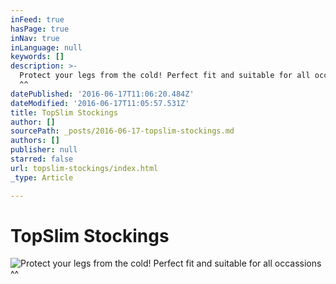 ```yaml
---
inFeed: true
hasPage: true
inNav: true
inLanguage: null
keywords: []
description: >-
  Protect your legs from the cold! Perfect fit and suitable for all occassions
  ^^
datePublished: '2016-06-17T11:06:20.484Z'
dateModified: '2016-06-17T11:05:57.531Z'
title: TopSlim Stockings
author: []
sourcePath: _posts/2016-06-17-topslim-stockings.md
authors: []
publisher: null
starred: false
url: topslim-stockings/index.html
_type: Article

---
```

# TopSlim Stockings
![Protect your legs from the cold! Perfect fit and suitable for all occassions ^^](https://the-grid-user-content.s3-us-west-2.amazonaws.com/20232aaa-c570-49ec-8f6d-c5a76a980198.png)